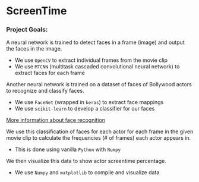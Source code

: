 # ScreenTime

### Project Goals:

A neural network is trained to detect faces in a frame (image) and output the faces in the image. 
* We use `OpenCV` to extract individual frames from the movie clip
* We use `MTCNN` (multitask cascaded convolutional neural network) to extract faces for each frame

Another neural network is trained on a dataset of faces of Bollywood actors to recognize and classify faces. 
* We use `FaceNet` (wrapped in `keras`) to extract face mappings
* We use `scikit-learn` to develop a classifier for our faces

[More information about face recognition](https://docs.google.com/document/d/1598xceIfkDeDQmPRQhCrsC8KbZ0vLFTGVJUl3PAp99o/edit?usp=sharing)

We use this classification of faces for each actor for each frame in the given movie clip to calculate the frequencies (# of frames) each actor appears in. 
* This is done using vanilla `Python` with `Numpy`

We then visualize this data to show actor screentime percentage.
* We use `Numpy` and `matplotlib` to compile and visualize data
